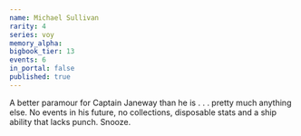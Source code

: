 ```yaml
---
name: Michael Sullivan
rarity: 4
series: voy
memory_alpha:
bigbook_tier: 13
events: 6
in_portal: false
published: true
---
```


A better paramour for Captain Janeway than he is . . . pretty much anything else. No events in his future, no collections, disposable stats and a ship ability that lacks punch. Snooze.
